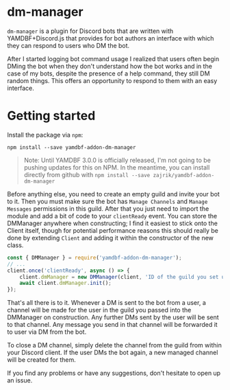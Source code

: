 # dm-manager
`dm-manager` is a plugin for Discord bots that are written with YAMDBF+Discord.js that provides for bot authors an interface with which they can respond to users who DM the bot.

After I started logging bot command usage I realized that users often begin DMing the bot when they don't understand how the bot works and in the case of my bots, despite the presence of a help command, they still DM random things. This offers an opportunity to respond to them with an easy interface.

# Getting started

Install the package via `npm`:
```
npm install --save yamdbf-addon-dm-manager
```

>Note: Until YAMDBF 3.0.0 is officially released, I'm not going to be pushing updates for this on NPM. In the meantime, you can install directly
from github with `npm install --save zajrik/yamdbf-addon-dm-manager`

Before anything else, you need to create an empty guild and invite your bot to it. Then you must make sure the bot has `Manage Channels` and `Manage Messages` permissions in this guild. After that you just need to import the module and add a bit of code to your `clientReady` event. You can store the DMManager anywhere when constructing; I find it easiest to stick onto the Client itself, though for potential performance reasons this should really be done by extending `Client` and adding it within the constructor of the new class.

```js
const { DMManager } = require('yamdbf-addon-dm-manager');
// ...
client.once('clientReady', async () => {
	client.dmManager = new DMManager(client, 'ID of the guild you set up');
	await client.dmManager.init();
});
```

That's all there is to it. Whenever a DM is sent to the bot from a user, a channel will be made for the user in the guild you passed into the DMManager on construction. Any further DMs sent by the user will be sent to that channel. Any message you send in that channel will be forwarded it to user via DM from the bot.

To close a DM channel, simply delete the channel from the guild from within your Discord client. If the user DMs the bot again, a new managed channel will be created for them.

If you find any problems or have any suggestions, don't hesitate to open up an issue.